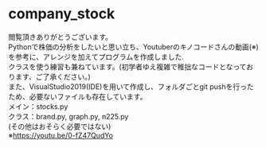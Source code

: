 # company_stock
閲覧頂きありがとうございます。                                
Pythonで株価の分析をしたいと思い立ち、Youtuberのキノコードさんの動画(※)を参考に、アレンジを加えてプログラムを作成しました.  
クラスを使う練習も兼ねています。(初学者ゆえ複雑で稚拙なコードとなっております、ご了承ください。)        
また、VisualStudio2019(IDE)を用いて作成し、フォルダごとgit pushを行ったため、必要ないファイルも存在しています。  
メイン：stocks.py   
クラス：brand.py, graph.py, n225.py   
(その他はおそらく必要ではない)   
※https://youtu.be/0-fZ47QudYo
